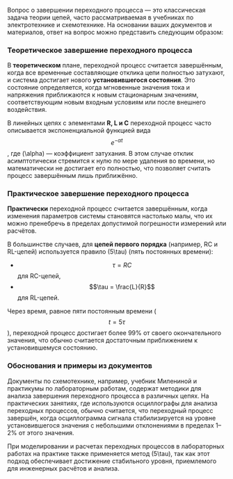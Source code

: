Вопрос о завершении переходного процесса — это классическая задача теории цепей, часто рассматриваемая в учебниках по электротехнике и схемотехнике. На основании ваших документов и материалов, ответ на вопрос можно представить следующим образом:

### Теоретическое завершение переходного процесса
В **теоретическом** плане, переходной процесс считается завершённым, когда все временные составляющие отклика цепи полностью затухают, и система достигает нового **установившегося состояния**. Это состояние определяется, когда мгновенные значения тока и напряжения приближаются к новым стационарным значениям, соответствующим новым входным условиям или после внешнего воздействия. 

В линейных цепях с элементами **R, L и C** переходной процесс часто описывается экспоненциальной функцией вида $$e^{-\alpha t}$$, где \(\alpha\) — коэффициент затухания. В этом случае отклик асимптотически стремится к нулю по мере удаления во времени, но математически не достигает его полностью, что позволяет считать процесс завершённым лишь приближённо.

### Практическое завершение переходного процесса
**Практически** переходной процесс считается завершённым, когда изменения параметров системы становятся настолько малы, что их можно пренебречь в пределах допустимой погрешности измерений или расчётов. 

В большинстве случаев, для **цепей первого порядка** (например, RC и RL-цепей) используется правило \(5\tau\) (пять постоянных времени):
- $$\tau = RC$$ для RC-цепей,
- $$\tau = \frac{L}{R}$$ для RL-цепей.

Через время, равное пяти постоянным времени ($$t = 5\tau$$), переходной процесс достигает более 99% от своего окончательного значения, что обычно считается достаточным приближением к установившемуся состоянию.

### Обоснования и примеры из документов
Документы по схемотехнике, например, учебник Милениной и практикумы по лабораторным работам, содержат методики для анализа завершения переходного процесса в различных цепях. На практических занятиях, где используются осциллографы для анализа переходных процессов, обычно считается, что переходный процесс завершён, когда осциллограмма сигнала стабилизируется на уровне установившегося значения с небольшими отклонениями в пределах 1–2% от этого значения. 

При моделировании и расчетах переходных процессов в лабораторных работах на практике также применяется метод \(5\tau\), так как этот подход обеспечивает достижение стабильного уровня, приемлемого для инженерных расчётов и анализа.
